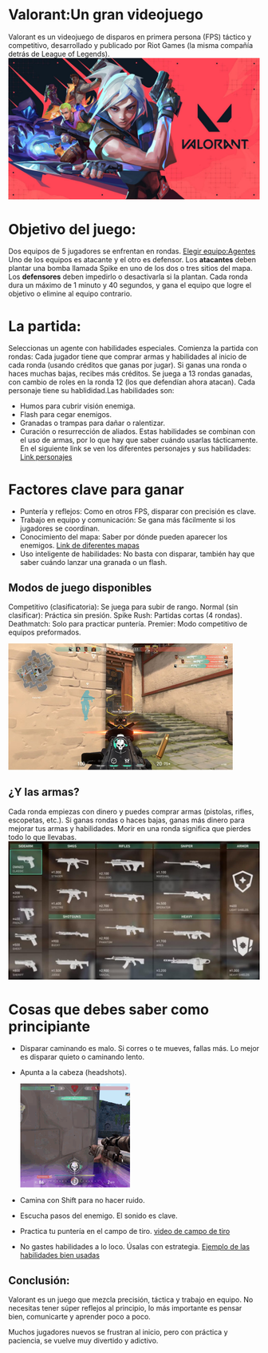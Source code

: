 # Valorant:Un gran videojuego
Valorant es un videojuego de disparos en primera persona (FPS) táctico y competitivo, desarrollado y publicado por Riot Games (la misma compañía detrás de League of Legends). 
![Foto del videojuego](imgs/valo2.jpg)
# Objetivo del juego:
Dos equipos de 5 jugadores se enfrentan en rondas. [Elegir equipo:Agentes](https://www.youtube.com/watch?v=QuOuLIk0vQ0)
Uno de los equipos es atacante y el otro es defensor.
Los **atacantes** deben plantar una bomba llamada Spike en uno de los dos o tres sitios del mapa.
Los **defensores** deben impedirlo o desactivarla si la plantan.
Cada ronda dura un máximo de 1 minuto y 40 segundos, y gana el equipo que logre el objetivo o elimine al equipo contrario.
# La partida:
Seleccionas un agente con habilidades especiales.
Comienza la partida con rondas:
Cada jugador tiene que comprar armas y habilidades al inicio de cada ronda (usando créditos que ganas por jugar).
Si ganas una ronda o haces muchas bajas, recibes más créditos.
Se juega a 13 rondas ganadas, con cambio de roles en la ronda 12 (los que defendían ahora atacan).
Cada personaje tiene su hablididad.Las habilidades son:
- Humos para cubrir visión enemiga.
- Flash para cegar enemigos.
- Granadas o trampas para dañar o ralentizar.
- Curación o resurrección de aliados. Estas habilidades se combinan con el uso de armas, por lo que hay que saber cuándo usarlas tácticamente.
En el siguiente link se ven los diferentes personajes y sus habilidades: [Link personajes](https://playvalorant.com/en-us/agents/)
# Factores clave para ganar
- Puntería y reflejos: Como en otros FPS, disparar con precisión es clave.
- Trabajo en equipo y comunicación: Se gana más fácilmente si los jugadores se coordinan.
- Conocimiento del mapa: Saber por dónde pueden aparecer los enemigos. [Link de diferentes mapas](https://playvalorant.com/en-us/maps/)
- Uso inteligente de habilidades: No basta con disparar, también hay que saber cuándo lanzar una granada o un flash.
## Modos de juego disponibles
Competitivo (clasificatoria): Se juega para subir de rango.
Normal (sin clasificar): Práctica sin presión.
Spike Rush: Partidas cortas (4 rondas).
Deathmatch: Solo para practicar puntería.
Premier: Modo competitivo de equipos preformados.

![Foto partida](imgs/valo3.jpg)
## ¿Y las armas?
Cada ronda empiezas con dinero y puedes comprar armas (pistolas, rifles, escopetas, etc.).
Si ganas rondas o haces bajas, ganas más dinero para mejorar tus armas y habilidades.
Morir en una ronda significa que pierdes todo lo que llevabas.
![Foto de armas](imgs/valo5.jpg)
# Cosas que debes saber como principiante
- Disparar caminando es malo. Si corres o te mueves, fallas más. Lo mejor es disparar quieto o caminando lento.
- Apunta a la cabeza (headshots). 

  ![Headshots](imgs/valo6.gif)
- Camina con Shift para no hacer ruido.
- Escucha pasos del enemigo. El sonido es clave.
- Practica tu puntería en el campo de tiro. [video de campo de tiro](https://www.youtube.com/watch?v=bXLtfQ_0QIk)
- No gastes habilidades a lo loco. Úsalas con estrategia. [Ejemplo de las habilidades bien usadas](https://www.youtube.com/shorts/wkvIUPshBrE)

## Conclusión:
Valorant es un juego que mezcla precisión, táctica y trabajo en equipo.
No necesitas tener súper reflejos al principio, lo más importante es pensar bien, comunicarte y aprender poco a poco.

Muchos jugadores nuevos se frustran al inicio, pero con práctica y paciencia, se vuelve muy divertido y adictivo.